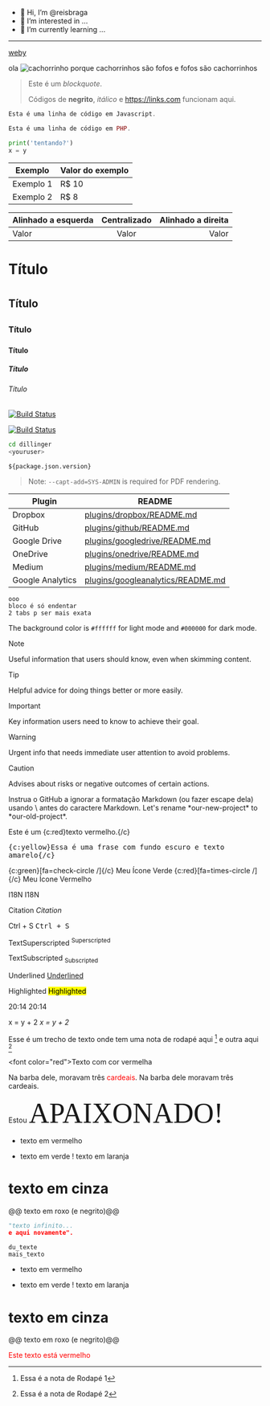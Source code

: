 - 👋 Hi, I’m @reisbraga
- 👀 I’m interested in ...
- 🌱 I’m currently learning ...
---
[weby](github.com/reisbraga/weby)

ola ![cachorrinho](https://pipz.com/static/images/blog/eddie.png) porque cachorrinhos são fofos
e fofos são cachorrinhos

>Este é um *blockquote*.
>
>Códigos de **negrito**, _itálico_ e <https://links.com> funcionam aqui.

 ~~~javascript
Esta é uma linha de código em Javascript.
~~~

~~~php
Esta é uma linha de código em PHP.
~~~

~~~py
print('tentando?')
x = y
~~~

Exemplo   | Valor do exemplo
--------- | ------
Exemplo 1 | R$ 10
Exemplo 2 | R$ 8

Alinhado a esquerda | Centralizado | Alinhado a direita
:--------- | :------: | -------:
Valor | Valor | Valor

# Título <h1>
## Título <h2>
### Título <h3>
#### Título <h4>
##### Título <h5>
###### Título <h6>



[![Build Status](https://pipz.com/static/images/blog/eddie.png)](github.com/reisbraga/weby)

[![Build Status](https://travis-ci.org/joemccann/dillinger.svg?branch=master)](https://travis-ci.org/joemccann/dillinger)

```sh
cd dillinger
<youruser>
```

`${package.json.version}`


> Note: `--capt-add=SYS-ADMIN` is required for PDF rendering.



| Plugin | README |
| ------ | ------ |
| Dropbox | [plugins/dropbox/README.md][PlDb] |
| GitHub | [plugins/github/README.md][PlGh] |
| Google Drive | [plugins/googledrive/README.md][PlGd] |
| OneDrive | [plugins/onedrive/README.md][PlOd] |
| Medium | [plugins/medium/README.md][PlMe] |
| Google Analytics | [plugins/googleanalytics/README.md][PlGa] |



    ooo
    bloco é só endentar
    2 tabs p ser mais exata

The background color is `#ffffff` for light mode and `#000000` for dark mode.

> [!NOTE]
> Useful information that users should know, even when skimming content.

> [!TIP]
> Helpful advice for doing things better or more easily.

> [!IMPORTANT]
> Key information users need to know to achieve their goal.

> [!WARNING]
> Urgent info that needs immediate user attention to avoid problems.

> [!CAUTION]
> Advises about risks or negative outcomes of certain actions.


Instrua o GitHub a ignorar a formatação Markdown (ou fazer escape dela) usando \ antes do caractere Markdown.
Let's rename \*our-new-project\* to \*our-old-project\*.

Este é um {c:red}texto vermelho.{/c}

<kbd>{c:yellow}Essa é uma frase com fundo escuro e texto amarelo{/c}</kbd>

{c:green}[fa=check-circle /]{/c} Meu Ícone Verde
{c:red}[fa=times-circle /]{/c} Meu Ícone Vermelho

I18N <abbr>I18N</abbr>

Citation <cite>Citation</cite>

Ctrl + S <kbd>Ctrl + S</kbd>

TextSuperscripted <sup>Superscripted</sup>

TextSubscripted <sub>Subscripted</sub>

Underlined <u>Underlined</u>

Highlighted <mark>Highlighted</mark>

20:14 <time>20:14</time>

x = y + 2 <var>x = y + 2</var>


Esse é um trecho de texto onde tem uma nota de rodapé aqui [^1] e outra aqui [^2]
[^1]: Essa é a nota de Rodapé 1
[^2]: Essa é a nota de Rodapé 2


<font color=\"red\">Texto com cor vermelha</font>

Na barba dele, moravam três <span style="color:red">cardeais</span>.
Na barba dele moravam três cardeais.

Estou <span style="font-family:Papyrus; font-size:4em;">APAIXONADO!</span>

- texto em vermelho
+ texto em verde
! texto em laranja
# texto em cinza
@@ texto em roxo (e negrito)@@

```py
"texto infinito...
e aqui novamente".
```

```arm
du_texte
mais_texto
```

- texto em vermelho
+ texto em verde
! texto em laranja
# texto em cinza
@@ texto em roxo (e negrito)@@

<span style="color:red">Este texto está vermelho</span>


[//]: # (These are reference links used in the body of this note and get stripped out when the markdown processor does its job. There is no need to format nicely because it shouldn't be seen. Thanks SO - http://stackoverflow.com/questions/4823468/store-comments-in-markdown-syntax)

   [dill]: <https://github.com/joemccann/dillinger>
   [git-repo-url]: <https://github.com/joemccann/dillinger.git>
   [john gruber]: <http://daringfireball.net>
   [df1]: <http://daringfireball.net/projects/markdown/>
   [markdown-it]: <https://github.com/markdown-it/markdown-it>
   [Ace Editor]: <http://ace.ajax.org>
   [node.js]: <http://nodejs.org>
   [Twitter Bootstrap]: <http://twitter.github.com/bootstrap/>
   [jQuery]: <http://jquery.com>
   [@tjholowaychuk]: <http://twitter.com/tjholowaychuk>
   [express]: <http://expressjs.com>
   [AngularJS]: <http://angularjs.org>
   [Gulp]: <http://gulpjs.com>

   [PlDb]: <https://github.com/joemccann/dillinger/tree/master/plugins/dropbox/README.md>
   [PlGh]: <https://github.com/joemccann/dillinger/tree/master/plugins/github/README.md>
   [PlGd]: <https://github.com/joemccann/dillinger/tree/master/plugins/googledrive/README.md>
   [PlOd]: <https://github.com/joemccann/dillinger/tree/master/plugins/onedrive/README.md>
   [PlMe]: <https://github.com/joemccann/dillinger/tree/master/plugins/medium/README.md>
   [PlGa]: <https://github.com/RahulHP/dillinger/blob/master/plugins/googleanalytics/README.md>

<!---
reisbraga/reisbraga is a ✨ special ✨ repository because its `README.md` (this file) appears on your GitHub profile.
You can click the Preview link to take a look at your changes.
--->
